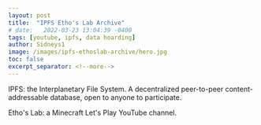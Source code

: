 ```yaml
---
layout: post
title:  "IPFS Etho's Lab Archive"
# date:   2022-03-23 13:04:39 -0400
tags: [youtube, ipfs, data hoarding]
author: Sidneys1
image: /images/ipfs-ethoslab-archive/hero.jpg
toc: false
excerpt_separator: <!--more-->
---
```


IPFS: the Interplanetary File System. A decentralized peer-to-peer content-addressable database, open to anyone to
participate.

Etho's Lab: a Minecraft Let's Play YouTube channel.

<!--more-->